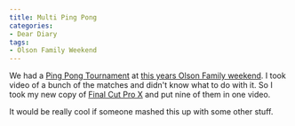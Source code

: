 ```yaml
---
title: Multi Ping Pong
categories:
- Dear Diary
tags:
- Olson Family Weekend
---
```


We had a [Ping Pong Tournament](http://wiki.thingelstad.com/wiki/Olson_Family_Weekend/Barn_on_the_Bluff#Ping_Pong_Tournament) at [this years Olson Family weekend](http://wiki.thingelstad.com/wiki/Olson_Family_Weekend/Barn_on_the_Bluff). I took video of a bunch of the matches and didn't know what to do with it. So I took my new copy of [Final Cut Pro X](http://www.apple.com/finalcutpro/) and put nine of them in one video.


  


It would be really cool if someone mashed this up with some other stuff.
